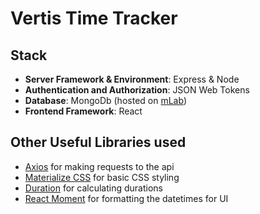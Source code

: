 # Vertis Time Tracker

## Stack

+ **Server Framework & Environment**: Express & Node
+ **Authentication and Authorization**: JSON Web Tokens
+ **Database**: MongoDb (hosted on [mLab](https://mlab.com/))
+ **Frontend Framework**: React

## Other Useful Libraries used

+ [Axios](https://www.npmjs.com/package/axios) for making requests to the api
+ [Materialize CSS](https://materializecss.com/) for basic CSS styling
+ [Duration](https://www.npmjs.com/package/duration) for calculating durations
+ [React Moment](https://www.npmjs.com/package/react-moment) for formatting the datetimes for UI
